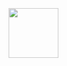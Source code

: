 <div id="header" align="center">
  <img src="https://vk.com/video262261776_456239896" width="100"/>
</div>
